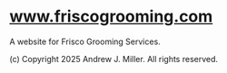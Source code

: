 # www.friscogrooming.com

A website for Frisco Grooming Services.

(c) Copyright 2025 Andrew J. Miller. All rights reserved.
